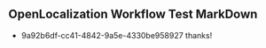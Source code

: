 ## OpenLocalization Workflow Test MarkDown
* 9a92b6df-cc41-4842-9a5e-4330be958927 
thanks!<!--HONumber=Mar16_HO4-->
